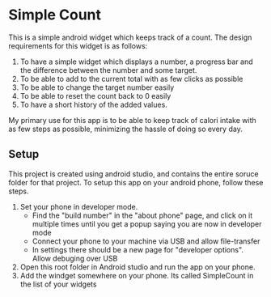 # Simple Count
This is a simple android widget which keeps track of a count. 
The design requirements for this widget is as follows: 
1. To have a simple widget which displays a number, a progress bar and the difference between the number and some target.
2. To be able to add to the current total with as few clicks as possible
3. To be able to change the target number easily
4. To be able to reset the count back to 0 easily
5. To have a short history of the added values.

My primary use for this app is to be able to keep track of calori intake with as few steps as possible, 
minimizing the hassle of doing so every day. 

## Setup
This project is created using android studio, and contains the entire soruce folder for that project. To setup this app on your android phone, follow these steps. 
1. Set your phone in developer mode.
   - Find the "build number" in the "about phone" page, and click on it multiple times until you get a popup saying you are now in developer mode
   - Connect your phone to your machine via USB and allow file-transfer
   - In settings there should be a new page for "developer options". Allow debuging over USB
2. Open this root folder in Android studio and run the app on your phone.
3. Add the windget somewhere on your phone. Its called SimpleCount in the list of your widgets 
